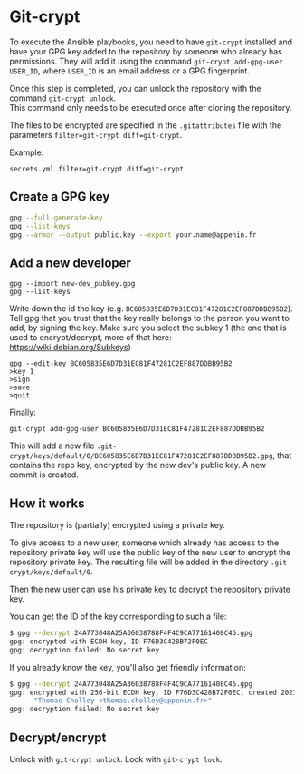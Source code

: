 # Git-crypt

To execute the Ansible playbooks, you need to have `git-crypt` installed and have your GPG key added to the repository by someone who already has permissions. They will add it using the command `git-crypt add-gpg-user USER_ID`, where `USER_ID` is an email address or a GPG fingerprint.

Once this step is completed, you can unlock the repository with the command `git-crypt unlock`.  
This command only needs to be executed once after cloning the repository.

The files to be encrypted are specified in the `.gitattributes` file with the parameters `filter=git-crypt diff=git-crypt`.

Example:

```text
secrets.yml filter=git-crypt diff=git-crypt
```

## Create a GPG key

```sh
gpg --full-generate-key
gpg --list-keys
gpg --armor --output public.key --export your.name@appenin.fr
```

## Add a new developer

```
gpg --import new-dev_pubkey.gpg
gpg --list-keys
```

Write down the id the key (e.g. `BC605835E6D7D31EC81F47281C2EF887DDBB95B2`). Tell gpg that you trust that the key really belongs to the person you want to add, by signing the key. Make sure you select the subkey 1 (the one that is used to encrypt/decrypt, more of that here: https://wiki.debian.org/Subkeys)

```
gpg --edit-key BC605835E6D7D31EC81F47281C2EF887DDBB95B2
>key 1
>sign
>save
>quit
```

Finally:

```
git-crypt add-gpg-user BC605835E6D7D31EC81F47281C2EF887DDBB95B2
```

This will add a new file `.git-crypt/keys/default/0/BC605835E6D7D31EC81F47281C2EF887DDBB95B2.gpg`, that contains the repo key, encrypted by the new dev's public key. A new commit is created.


## How it works

The repository is (partially) encrypted using a private key.

To give access to a new user, someone which already has access to the repository private key will use the public key of the new user to encrypt the repository private key. The resulting file will be added in the directory `.git-crypt/keys/default/0`.

Then the new user can use his private key to decrypt the repository private key.

You can get the ID of the key corresponding to such a file:

```sh
$ gpg --decrypt 24A773048A25A36038788F4F4C9CA77161408C46.gpg
gpg: encrypted with ECDH key, ID F76D3C428B72F0EC
gpg: decryption failed: No secret key
```

If you already know the key, you'll also get friendly information:

```sh
$ gpg --decrypt 24A773048A25A36038788F4F4C9CA77161408C46.gpg
gpg: encrypted with 256-bit ECDH key, ID F76D3C428B72F0EC, created 2021-07-23
      "Thomas Cholley <thomas.cholley@appenin.fr>"
gpg: decryption failed: No secret key
```

## Decrypt/encrypt

Unlock with `git-crypt unlock`. Lock with  `git-crypt lock`.
